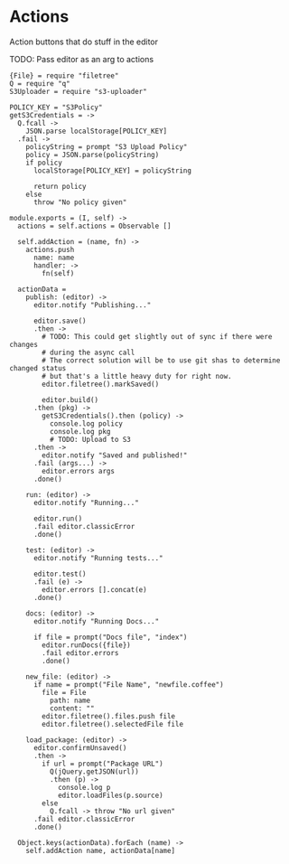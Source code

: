 Actions
=======

Action buttons that do stuff in the editor

TODO: Pass editor as an arg to actions

    {File} = require "filetree"
    Q = require "q"
    S3Uploader = require "s3-uploader"

    POLICY_KEY = "S3Policy"
    getS3Credentials = ->
      Q.fcall ->
        JSON.parse localStorage[POLICY_KEY]
      .fail ->
        policyString = prompt "S3 Upload Policy"
        policy = JSON.parse(policyString)
        if policy
          localStorage[POLICY_KEY] = policyString

          return policy
        else
          throw "No policy given"

    module.exports = (I, self) ->
      actions = self.actions = Observable []

      self.addAction = (name, fn) ->
        actions.push
          name: name
          handler: ->
            fn(self)

      actionData =
        publish: (editor) ->
          editor.notify "Publishing..."

          editor.save()
          .then ->
            # TODO: This could get slightly out of sync if there were changes
            # during the async call
            # The correct solution will be to use git shas to determine changed status
            # but that's a little heavy duty for right now.
            editor.filetree().markSaved()

            editor.build()
          .then (pkg) ->
            getS3Credentials().then (policy) ->
              console.log policy
              console.log pkg
              # TODO: Upload to S3
          .then ->
            editor.notify "Saved and published!"
          .fail (args...) ->
            editor.errors args
          .done()

        run: (editor) ->
          editor.notify "Running..."
  
          editor.run()
          .fail editor.classicError
          .done()
  
        test: (editor) ->
          editor.notify "Running tests..."
  
          editor.test()
          .fail (e) ->
            editor.errors [].concat(e)
          .done()
  
        docs: (editor) ->
          editor.notify "Running Docs..."
  
          if file = prompt("Docs file", "index")
            editor.runDocs({file})
            .fail editor.errors
            .done()
  
        new_file: (editor) ->
          if name = prompt("File Name", "newfile.coffee")
            file = File
              path: name
              content: ""
            editor.filetree().files.push file
            editor.filetree().selectedFile file
  
        load_package: (editor) ->
          editor.confirmUnsaved()
          .then ->
            if url = prompt("Package URL")
              Q(jQuery.getJSON(url))
              .then (p) ->
                console.log p
                editor.loadFiles(p.source)
            else
              Q.fcall -> throw "No url given"
          .fail editor.classicError
          .done()

      Object.keys(actionData).forEach (name) ->
        self.addAction name, actionData[name]
